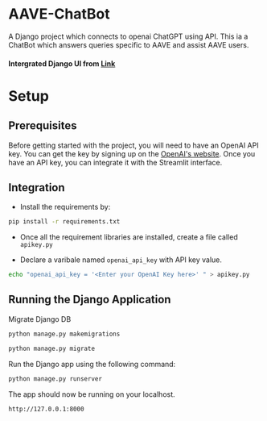 # AAVE-ChatBot
 A Django project which connects to openai ChatGPT using API. This ia a ChatBot which answers queries specific to AAVE and assist AAVE users. 

#### Intergrated Django UI from [Link](https://github.com/Johnkh2002/ChatGPT-Tutorial)

# Setup

Prerequisites
-------------

Before getting started with the project, you will need to have an OpenAI API key. You can get the key by signing up on the [OpenAI's website](https://platform.openai.com/account/api-keys). Once you have an API key, you can integrate it with the Streamlit interface.

Integration
-----------

* Install the requirements by:
```sh
pip install -r requirements.txt
```

* Once all the requirement libraries are installed, create a file called `apikey.py`

* Declare a varibale named `openai_api_key` with API key value.
```sh
echo "openai_api_key = '<Enter your OpenAI Key here>' " > apikey.py
```

Running the Django Application
-------------------------

Migrate Django DB

```sh
python manage.py makemigrations
```

```sh
python manage.py migrate
```


Run the Django app using the following command:

```sh
python manage.py runserver     
```

The app should now be running on your localhost.

```sh
http://127.0.0.1:8000
```
